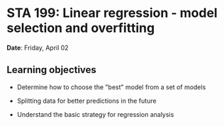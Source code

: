 # STA 199: Linear regression - model selection and overfitting

**Date**: Friday, April 02<br>

## Learning objectives

- Determine how to choose the "best" model from a set of models

- Splitting data for better predictions in the future

- Understand the basic strategy for regression analysis
  
